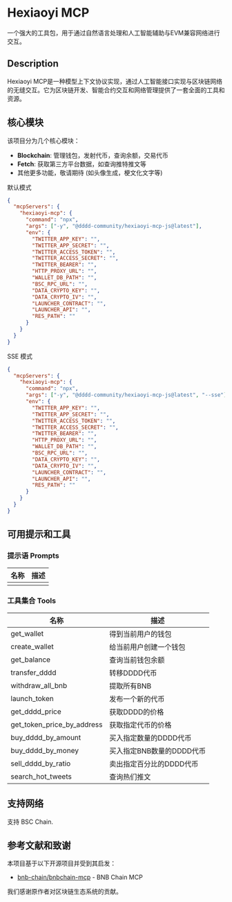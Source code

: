 # Hexiaoyi MCP

一个强大的工具包，用于通过自然语言处理和人工智能辅助与EVM兼容网络进行交互。

## Description

Hexiaoyi MCP是一种模型上下文协议实现，通过人工智能接口实现与区块链网络的无缝交互。它为区块链开发、智能合约交互和网络管理提供了一套全面的工具和资源。

## 核心模块

该项目分为几个核心模块：

- **Blockchain**: 管理钱包，发射代币，查询余额，交易代币
- **Fetch**: 获取第三方平台数据，如查询推特推文等
- 其他更多功能，敬请期待 (如头像生成，梗文化文字等)


默认模式

```json
{
  "mcpServers": {
    "hexiaoyi-mcp": {
      "command": "npx",
      "args": ["-y", "@dddd-community/hexiaoyi-mcp-js@latest"],
      "env": {
        "TWITTER_APP_KEY": "",
        "TWITTER_APP_SECRET": "",
        "TWITTER_ACCESS_TOKEN": "",
        "TWITTER_ACCESS_SECRET": "",
        "TWITTER_BEARER": "",
        "HTTP_PROXY_URL": "",
        "WALLET_DB_PATH": "",
        "BSC_RPC_URL": "",
        "DATA_CRYPTO_KEY": "",
        "DATA_CRYPTO_IV": "",
        "LAUNCHER_CONTRACT": "",
        "LAUNCHER_API": "",
        "RES_PATH": ""
      }
    }
  }
}
```

SSE 模式

```json
{
  "mcpServers": {
    "hexiaoyi-mcp": {
      "command": "npx",
      "args": ["-y", "@dddd-community/hexiaoyi-mcp-js@latest", "--sse"],
      "env": {
        "TWITTER_APP_KEY": "",
        "TWITTER_APP_SECRET": "",
        "TWITTER_ACCESS_TOKEN": "",
        "TWITTER_ACCESS_SECRET": "",
        "TWITTER_BEARER": "",
        "HTTP_PROXY_URL": "",
        "WALLET_DB_PATH": "",
        "BSC_RPC_URL": "",
        "DATA_CRYPTO_KEY": "",
        "DATA_CRYPTO_IV": "",
        "LAUNCHER_CONTRACT": "",
        "LAUNCHER_API": "",
        "RES_PATH": ""
      }
    }
  }
}
```

## 可用提示和工具

### 提示语 Prompts

| 名称  | 描述  |
|-----|-----|
|     |     |

### 工具集合 Tools

| 名称                         | 描述                                                                           |
|----------------------------|------------------------------------------------------------------------------|
| get_wallet                 | 得到当前用户的钱包                                                                    |
| create_wallet              | 给当前用户创建一个钱包                                                                  |
| get_balance                | 查询当前钱包余额                                                                     |
| transfer_dddd              | 转移DDDD代币                                                                     |
| withdraw_all_bnb           | 提取所有BNB                                                                      |
| launch_token               | 发布一个新的代币                                                                     |
| get_dddd_price             | 获取DDDD的价格                                                                    |
| get_token_price_by_address | 获取指定代币的价格                                                                    |
| buy_dddd_by_amount         | 买入指定数量的DDDD代币                                                                |
| buy_dddd_by_money          | 买入指定BNB数量的DDDD代币                                                             |
| sell_dddd_by_ratio         | 卖出指定百分比的DDDD代币                                                               |
| search_hot_tweets          | 查询热们推文                                                                       |

## 支持网络

支持 BSC Chain.

## 参考文献和致谢

本项目基于以下开源项目并受到其启发：

- [bnb-chain/bnbchain-mcp](https://github.com/bnb-chain/bnbchain-mcp) - BNB Chain MCP

我们感谢原作者对区块链生态系统的贡献。